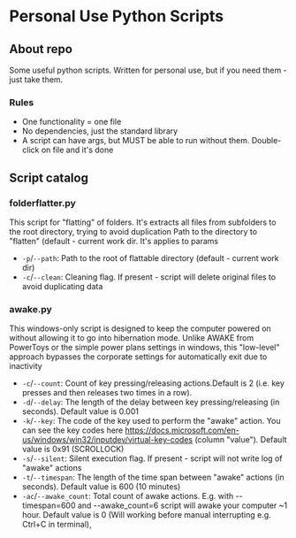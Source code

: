 # Personal Use Python Scripts
## About repo
Some useful python scripts. Written for personal use, but if you need them - just take them.
### Rules
- One functionality = one file
- No dependencies, just the standard library
- A script can have args, but MUST be able to run without them. Double-click on file and it's done
## Script catalog
### folderflatter.py
This script for "flatting" of folders. It's extracts all files from subfolders to the root directory, trying to avoid duplication
Path to the directory to "flatten" (default - current work dir.
It's applies to params
- `-p`/`--path`: Path to the root of flattable directory (default - current work dir)
- `-c`/`--clean`: Cleaning flag. If present - script will delete original files to avoid duplicating data 
### awake.py
This windows-only script is designed to keep the computer powered on without allowing it to go into hibernation mode. Unlike AWAKE from PowerToys or the simple power plans settings in windows, this "low-level" approach bypasses the corporate settings for automatically exit due to inactivity
- `-c`/`--count`: Count of key pressing/releasing actions.Default is 2 (i.e. key presses and then releases two times in a row).
- `-d`/`--delay`: The length of the delay between key pressing/releasing (in seconds). Default value is 0.001
- `-k`/`--key`: The code of the key used to perform the "awake" action. You can see the key codes here https://docs.microsoft.com/en-us/windows/win32/inputdev/virtual-key-codes (column "value"). Default value is 0x91 (SCROLLOCK)
- `-s`/`--silent`: Silent execution flag. If present - script will not write log of "awake" actions
- `-t`/`--timespan`: The length of the time span between "awake" actions (in seconds). Default value is 600 (10 minutes)
- `-ac`/`--awake_count`: Total count of awake actions. E.g. with --timespan=600 and --awake_count=6 script will awake your computer ~1 hour. Default value is 0 (Will working before manual interrupting e.g. Ctrl+C in terminal),